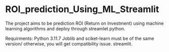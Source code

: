 # ROI_prediction_Using_ML_Streamlit
The project aims to be prediction ROI (Return on Investment) using machine learning algorithms and deploy through streamlet python.

Requirments:
Python 3.11.7
Joblib and sciket-learn must be of the same version/ otherwise, you will get compatibility issue. 
streamlit. 


